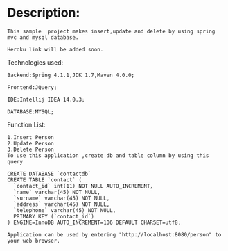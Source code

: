 # Description:

	This sample  project makes insert,update and delete by using spring mvc and mysql database.
	
	Heroku link will be added soon.
	
  Technologies used:
	
	Backend:Spring 4.1.1,JDK 1.7,Maven 4.0.0;
	
	Frontend:JQuery;
	
	IDE:Intellij IDEA 14.0.3;
	
	DATABASE:MYSQL;
	
  Function List:
	
	1.Insert Person
	2.Update Person
	3.Delete Person
	To use this application ,create db and table column by using this query
	
	CREATE DATABASE `contactdb` 
	CREATE TABLE `contact` (
	  `contact_id` int(11) NOT NULL AUTO_INCREMENT,
	  `name` varchar(45) NOT NULL,
	  `surname` varchar(45) NOT NULL,
	  `address` varchar(45) NOT NULL,
	  `telephone` varchar(45) NOT NULL,
	  PRIMARY KEY (`contact_id`)
	) ENGINE=InnoDB AUTO_INCREMENT=106 DEFAULT CHARSET=utf8;
	
	Application can be used by entering "http://localhost:8080/person" to your web browser.
